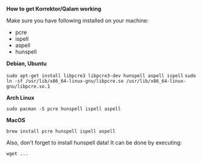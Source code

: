 **How to get Korrektor/Qalam working**

Make sure you have following installed on your machine:

- pcre
- ispell
- aspell
- hunspell 

**Debian, Ubuntu**

`sudo apt-get install libpcre3 libpcre3-dev hunspell aspell ispell`
`sudo ln -sf /usr/lib/x86_64-linux-gnu/libpcre.so /usr/lib/x86_64-linux-gnu/libpcre.so.1`

**Arch Linux**

`sudo pacman -S pcre hunspell ispell aspell`

**MacOS**

`brew install pcre hunspell ispell aspell`

Also, don't forget to install hunspell data! It can be done by executing:

`wget ...`
